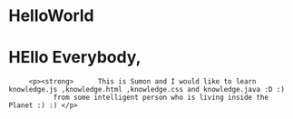 # HelloWorld


# HEllo Everybody,


         <p><strong>      This is Sumon and I would like to learn knowledge.js ,knowledge.html ,knowledge.css and knowledge.java :D :) 
               from some intelligent person who is living inside the Planet :) :) </p>
